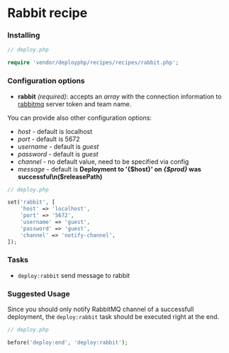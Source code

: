 # Rabbit recipe

### Installing

```php
// deploy.php

require 'vendor/deployphp/recipes/recipes/rabbit.php';
```

### Configuration options

- **rabbit** *(required)*: accepts an *array* with the connection information to [rabbitmq](http://www.rabbitmq.com) server token and team name.


You can provide also other configuration options:

 - *host* - default is localhost
 - *port* - default is 5672
 - *username* - default is *guest*
 - *password* - default is *guest*
 - *channel* - no default value, need to be specified via config
 - *message* - default is **Deployment to '{$host}' on *{$prod}* was successful\n($releasePath)**


```php
// deploy.php

set('rabbit', [
    'host' => 'localhost',
    'port' => '5672',
    'username' => 'guest',
    'password' => 'guest',
    'channel' => 'notify-channel',
]);
```

### Tasks

- `deploy:rabbit` send message to rabbit

### Suggested Usage

Since you should only notify RabbitMQ channel of a successfull deployment, the `deploy:rabbit` task should be executed right at the end.

```php
// deploy.php

before('deploy:end', 'deploy:rabbit');
```